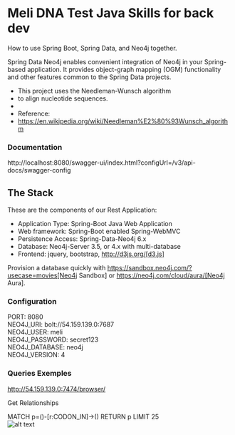 # Meli DNA Test Java Skills for back dev


How to use Spring Boot, Spring Data, and Neo4j together.

Spring Data Neo4j enables convenient integration of Neo4j in your Spring-based application.
It provides object-graph mapping (OGM) functionality and other features common to the Spring Data projects.

 * This project uses the Needleman-Wunsch algorithm
 * to align nucleotide sequences.
 *
 * Reference:
 * https://en.wikipedia.org/wiki/Needleman%E2%80%93Wunsch_algorithm
 
### Documentation
http://localhost:8080/swagger-ui/index.html?configUrl=/v3/api-docs/swagger-config
## The Stack

These are the components of our Rest Application:

* Application Type:         Spring-Boot Java Web Application
* Web framework:            Spring-Boot enabled Spring-WebMVC
* Persistence Access:       Spring-Data-Neo4j 6.x
* Database:                 Neo4j-Server 3.5, or 4.x with multi-database
* Frontend:                 jquery, bootstrap, http://d3js.org/[d3.js]

Provision a database quickly with https://sandbox.neo4j.com/?usecase=movies[Neo4j Sandbox] or https://neo4j.com/cloud/aura/[Neo4j Aura].

### Configuration

PORT: 8080 <br>
NEO4J_URI: bolt://54.159.139.0:7687<br>
NEO4J_USER: meli <br>
NEO4J_PASSWORD: secret123 <br>
NEO4J_DATABASE: neo4j <br>
NEO4J_VERSION: 4 <br>

### Queries Exemples

http://54.159.139.0:7474/browser/

Get Relationships <br>

MATCH p=()-[r:CODON_IN]->() RETURN p LIMIT 25 <br>
![alt text](https://github.com/imktec/meli-test/blob/master/github/dna.gif "Exemplo 1")

